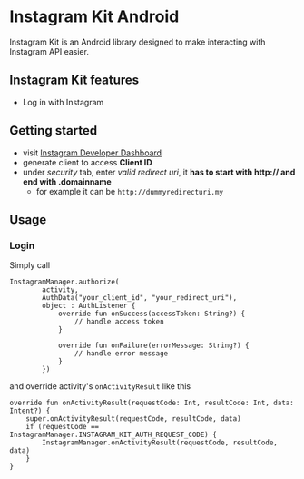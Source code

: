 # Instagram Kit Android

Instagram Kit is an Android library designed to make interacting with Instagram API easier.

## Instagram Kit features
- Log in with Instagram

## Getting started
- visit [Instagram Developer Dashboard](https://www.instagram.com/developer/)
- generate client to access **Client ID**
- under *security* tab, enter *valid redirect uri*, it **has to start with http:// and end with .domainname**
  - for example it can be `http://dummyredirecturi.my`
  
## Usage
### Login
Simply call
```
InstagramManager.authorize(
        activity,
        AuthData("your_client_id", "your_redirect_uri"),
        object : AuthListener {
            override fun onSuccess(accessToken: String?) {
                // handle access token
            }

            override fun onFailure(errorMessage: String?) {
                // handle error message
            }
        })
```
and override activity's `onActivityResult` like this
```
override fun onActivityResult(requestCode: Int, resultCode: Int, data: Intent?) {
    super.onActivityResult(requestCode, resultCode, data)
    if (requestCode == InstagramManager.INSTAGRAM_KIT_AUTH_REQUEST_CODE) {
        InstagramManager.onActivityResult(requestCode, resultCode, data)
    }
}
```
